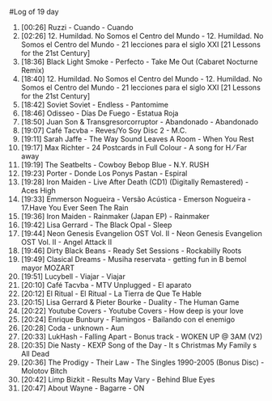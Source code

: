 #Log of 19 day

1. [00:26] Ruzzi - Cuando - Cuando
1. [02:26] 12. Humildad. No Somos el Centro del Mundo - 12. Humildad. No Somos el Centro del Mundo - 21 lecciones para el siglo XXI [21 Lessons for the 21st Century]
1. [18:36] Black Light Smoke - Perfecto - Take Me Out (Cabaret Nocturne Remix)
1. [18:40] 12. Humildad. No Somos el Centro del Mundo - 12. Humildad. No Somos el Centro del Mundo - 21 lecciones para el siglo XXI [21 Lessons for the 21st Century]
1. [18:42] Soviet Soviet - Endless - Pantomime
1. [18:46] Odisseo - Días De Fuego - Estatua Roja
1. [18:50] Juan Son & Transgresorcorruptor - Abandonado - Abandonado
1. [19:07] Café Tacvba - Reves/Yo Soy Disc 2 - M.C.
1. [19:11] Sarah Jaffe - The Way Sound Leaves A Room - When You Rest
1. [19:17] Max Richter - 24 Postcards in Full Colour - A song for H ⁄ Far away
1. [19:19] The Seatbelts - Cowboy Bebop Blue - N.Y. RUSH
1. [19:23] Porter - Donde Los Ponys Pastan - Espiral
1. [19:28] Iron Maiden - Live After Death (CD1) (Digitally Remastered) - Aces High
1. [19:33] Emmerson Nogueira - Versão Acústica - Emerson Nogueira - 17.Have You Ever Seen The Rain
1. [19:36] Iron Maiden - Rainmaker (Japan EP) - Rainmaker
1. [19:42] Lisa Gerrard - The Black Opal - Sleep
1. [19:44] Neon Genesis Evangelion OST Vol. II - Neon Genesis Evangelion OST Vol. II - Angel Attack II
1. [19:46] Dirty Black Beans - Ready Set Sessions - Rockabilly Roots
1. [19:49] Clasical Dreams - Musiha reservata - getting fun in B bemol mayor MOZART
1. [19:51] Lucybell - Viajar - Viajar
1. [20:10] Café Tacvba - MTV Unplugged - El aparato
1. [20:12] El Ritual - El Ritual - La Tierra de Que Te Hable
1. [20:15] Lisa Gerrard & Pieter Bourke - Duality - The Human Game
1. [20:22] Youtube Covers - Youtube Covers - How deep is your love
1. [20:24] Enrique Bunbury - Flamingos - Bailando con el enemigo
1. [20:28] Coda - unknown - Aun
1. [20:33] LukHash - Falling Apart - Bonus track - WOKEN UP @ 3AM (V2)
1. [20:35] Die Nasty - KEXP Song of the Day - It s Christmas My Family s All Dead
1. [20:36] The Prodigy - Their Law - The Singles 1990-2005 (Bonus Disc) - Molotov Bitch
1. [20:42] Limp Bizkit - Results May Vary - Behind Blue Eyes
1. [20:47] About Wayne - Bagarre - ON
